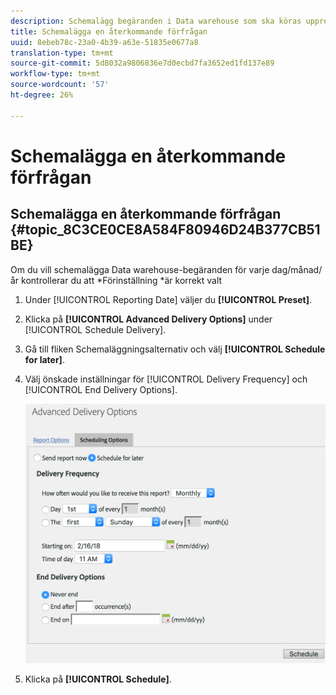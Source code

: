 ```yaml
---
description: Schemalägg begäranden i Data warehouse som ska köras upprepade gånger.
title: Schemalägga en återkommande förfrågan
uuid: 8ebeb78c-23a0-4b39-a63e-51835e0677a8
translation-type: tm+mt
source-git-commit: 5d8032a9806836e7d0ecbd7fa3652ed1fd137e89
workflow-type: tm+mt
source-wordcount: '57'
ht-degree: 26%

---
```



# Schemalägga en återkommande förfrågan

## Schemalägga en återkommande förfrågan {#topic_8C3CE0CE8A584F80946D24B377CB51BE}

Om du vill schemalägga Data warehouse-begäranden för varje dag/månad/år kontrollerar du att *Förinställning *är korrekt valt

1. Under [!UICONTROL Reporting Date] väljer du **[!UICONTROL Preset]**.

1. Klicka på **[!UICONTROL Advanced Delivery Options]** under [!UICONTROL Schedule Delivery].

1. Gå till fliken Schemaläggningsalternativ och välj **[!UICONTROL Schedule for later]**.
1. Välj önskade inställningar för [!UICONTROL Delivery Frequency] och [!UICONTROL End Delivery Options].

   ![](assets/dw_schedule.png)

1. Klicka på **[!UICONTROL Schedule]**.

